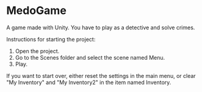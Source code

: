 # MedoGame
A game made with Unity. You have to play as a detective and solve crimes.

Instructions for starting the project:
1) Open the project.
2) Go to the Scenes folder and select the scene named Menu.
3) Play.

If you want to start over, either reset the settings in the main menu, or clear "My Inventory" and "My Inventory2" in the item named Inventory.
